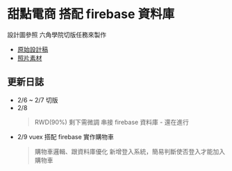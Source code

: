 # 甜點電商 搭配 firebase 資料庫

設計圖參照 六角學院切版任務來製作

- [原始設計稿](https://xd.adobe.com/spec/934efdb7-a7e4-47d5-572e-efece0914f62-e57f/screen/b48bcbaa-cb51-4565-a4a6-5f714f077b54/specs)
- [照片素材](https://unsplash.com/collections/3141730/desserts_bright)

## 更新日誌

- 2/6 ~ 2/7 切版
- 2/8
  > RWD(90%) 剩下需微調
  > 串接 firebase 資料庫 - 還在進行
- 2/9 vuex 搭配 firebase 實作購物車
  > 購物車邏輯、跟資料庫優化
  > 新增登入系統，簡易判斷使否登入才能加入購物車
